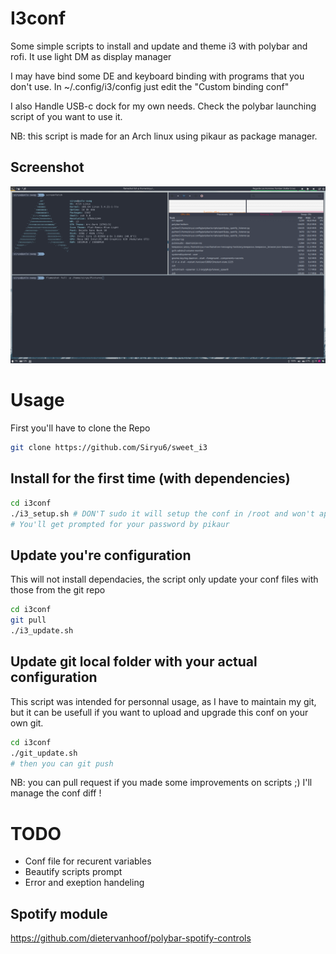 # I3conf

Some simple scripts to install and update and theme i3 with polybar and rofi.
It use light DM as display manager

I may have bind some DE and keyboard binding with programs that you don't use.
In ~/.config/i3/config just edit the "Custom binding conf"

I also Handle USB-c dock for my own needs. Check the polybar launching script of you want to use it. 

NB: this script is made for an Arch linux using pikaur as package manager.

## Screenshot

![screenshot](screenshot.png)

# Usage

First you'll have to clone the Repo
```bash
git clone https://github.com/Siryu6/sweet_i3
```

## Install for the first time (with dependencies)
```bash
cd i3conf
./i3_setup.sh # DON'T sudo it will setup the conf in /root and won't apply to your user !
# You'll get prompted for your password by pikaur 
```

## Update you're configuration
This will not install dependacies, the script only update your conf files with those from the git repo

```bash
cd i3conf
git pull
./i3_update.sh
```

## Update git local folder with your actual configuration

This script was intended for personnal usage, as I have to maintain my git, but it can be usefull if you want to upload and upgrade this conf on your own git.

```bash
cd i3conf
./git_update.sh
# then you can git push
```
NB: you can pull request if you made some improvements on scripts ;) I'll manage the conf diff !

# TODO 
- Conf file for recurent variables
- Beautify scripts prompt
- Error and exeption handeling

## Spotify module 

https://github.com/dietervanhoof/polybar-spotify-controls
